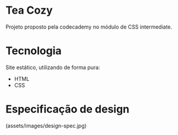 # Tea Cozy
Projeto proposto pela codecademy no módulo de CSS intermediate.

# Tecnologia
Site estático, utilizando de forma pura:
- HTML
- CSS

# Especificação de design
(assets/images/design-spec.jpg)